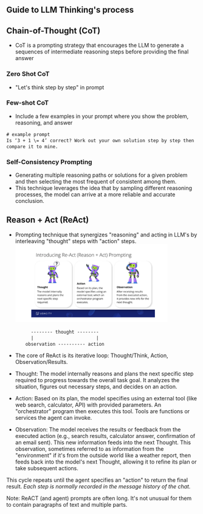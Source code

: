 ## Guide to LLM Thinking's process

## Chain-of-Thought (CoT)

- CoT is a prompting strategy that encourages the LLM to generate a sequences of intermediate reasoning steps before
  providing the final answer

### Zero Shot CoT

- "Let's think step by step" in prompt

### Few-shot CoT

- Include a few examples in your prompt where you show the problem, reasoning, and answer

```text
# example prompt
Is ‘3 + 1 \= 4’ correct? Work out your own solution step by step then compare it to mine.
```

### Self-Consistency Prompting

- Generating multiple reasoning paths or solutions for a given problem and then selecting the most frequent of
  consistent among them.
- This technique leverages the idea that by sampling different reasoning processes, the model can arrive at a more
  reliable and accurate conclusion.

## Reason + Act (ReAct)

- Prompting technique that synergizes "reasoning" and acting in LLM's by interleaving "thought" steps with "action"
  steps. <img src="./images/though-action-observation.png" alt="ReAct iterative loop" width="400"/>

```text
         -------- thought --------
         |                       |
       observation ---------- action
```

- The core of ReAct is its iterative loop: Thought/Think, Action, Observation/Results.

- Thought: The model internally reasons and plans the next specific step required to progress towards the overall task
  goal. It analyzes the situation, figures out necessary steps, and decides on an action.

- Action: Based on its plan, the model specifies using an external tool (like web search, calculator, API) with provided
  parameters. An "orchestrator" program then executes this tool. Tools are functions or services the agent can invoke.

- Observation: The model receives the results or feedback from the executed action (e.g., search results, calculator
  answer, confirmation of an email sent). This new information feeds into the next Thought. This observation, sometimes
  referred to as information from the "environment" if it's from the outside world like a weather report, then feeds
  back into the model's next Thought, allowing it to refine its plan or take subsequent actions.

This cycle repeats until the agent specifies an "action" to return the final result. _Each step is normally recorded in
the
message history of the chat._

Note:
ReACT (and agent) prompts are often long. It's not unusual for them to contain paragraphs of text and multiple parts.